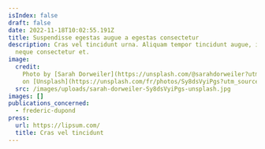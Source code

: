```yaml
---
isIndex: false
draft: false
date: 2022-11-18T10:02:55.191Z
title: Suspendisse egestas augue a egestas consectetur
description: Cras vel tincidunt urna. Aliquam tempor tincidunt augue, in iaculis
  neque consectetur et.
image:
  credit:
    Photo by [Sarah Dorweiler](https://unsplash.com/@sarahdorweiler?utm_source=unsplash&utm_medium=referral&utm_content=creditCopyText)
    on [Unsplash](https://unsplash.com/fr/photos/Sy8dsVyiPgs?utm_source=unsplash&utm_medium=referral&utm_content=creditCopyText)
  src: /images/uploads/sarah-dorweiler-Sy8dsVyiPgs-unsplash.jpg
images: []
publications_concerned:
  - frederic-dupond
press:
  url: https://lipsum.com/
  title: Cras vel tincidunt
---
```

